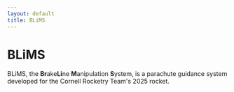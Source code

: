 ```yaml
---
layout: default
title: BLiMS
---
```


# BLiMS
BLiMS, the **Br**ake**Li**ne **M**anipulation **S**ystem, is a parachute guidance system developed for the Cornell Rocketry Team's 2025 rocket.